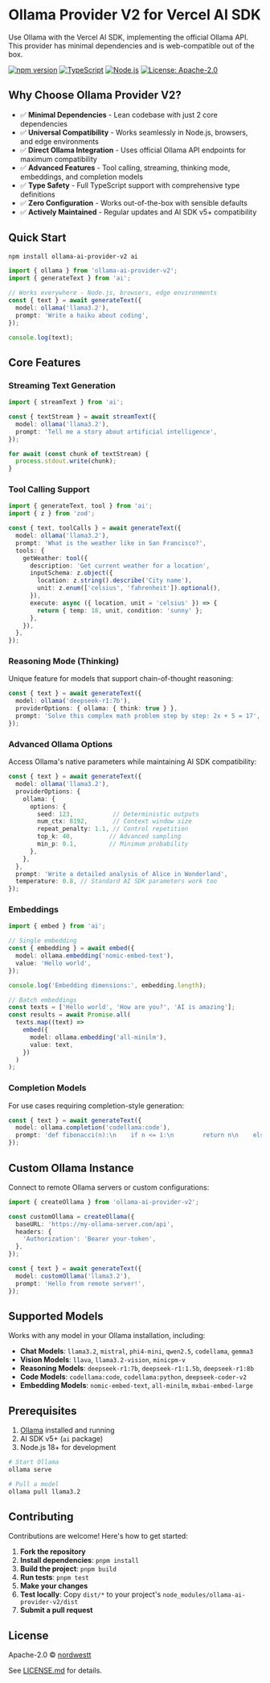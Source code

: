 # Ollama Provider V2 for Vercel AI SDK

Use Ollama with the Vercel AI SDK, implementing the official Ollama API. This provider has minimal dependencies and is web-compatible out of the box.

[![npm version](https://badge.fury.io/js/ollama-ai-provider-v2.svg)](https://badge.fury.io/js/ollama-ai-provider-v2)
[![TypeScript](https://img.shields.io/badge/TypeScript-5.8+-blue.svg)](https://www.typescriptlang.org/)
[![Node.js](https://img.shields.io/badge/Node.js-18+-green.svg)](https://nodejs.org/)
[![License: Apache-2.0](https://img.shields.io/badge/License-Apache--2.0-yellow.svg)](https://opensource.org/licenses/Apache-2.0)

## Why Choose Ollama Provider V2?

- ✅ **Minimal Dependencies** - Lean codebase with just 2 core dependencies
- ✅ **Universal Compatibility** - Works seamlessly in Node.js, browsers, and edge environments
- ✅ **Direct Ollama Integration** - Uses official Ollama API endpoints for maximum compatibility
- ✅ **Advanced Features** - Tool calling, streaming, thinking mode, embeddings, and completion models
- ✅ **Type Safety** - Full TypeScript support with comprehensive type definitions
- ✅ **Zero Configuration** - Works out-of-the-box with sensible defaults
- ✅ **Actively Maintained** - Regular updates and AI SDK v5+ compatibility

## Quick Start

```bash
npm install ollama-ai-provider-v2 ai
```

```typescript
import { ollama } from 'ollama-ai-provider-v2';
import { generateText } from 'ai';

// Works everywhere - Node.js, browsers, edge environments
const { text } = await generateText({
  model: ollama('llama3.2'),
  prompt: 'Write a haiku about coding',
});

console.log(text);
```

## Core Features

### Streaming Text Generation

```typescript
import { streamText } from 'ai';

const { textStream } = await streamText({
  model: ollama('llama3.2'),
  prompt: 'Tell me a story about artificial intelligence',
});

for await (const chunk of textStream) {
  process.stdout.write(chunk);
}
```

### Tool Calling Support

```typescript
import { generateText, tool } from 'ai';
import { z } from 'zod';

const { text, toolCalls } = await generateText({
  model: ollama('llama3.2'),
  prompt: 'What is the weather like in San Francisco?',
  tools: {
    getWeather: tool({
      description: 'Get current weather for a location',
      inputSchema: z.object({
        location: z.string().describe('City name'),
        unit: z.enum(['celsius', 'fahrenheit']).optional(),
      }),
      execute: async ({ location, unit = 'celsius' }) => {
        return { temp: 18, unit, condition: 'sunny' };
      },
    }),
  },
});
```

### Reasoning Mode (Thinking)

Unique feature for models that support chain-of-thought reasoning:

```typescript
const { text } = await generateText({
  model: ollama('deepseek-r1:7b'),
  providerOptions: { ollama: { think: true } },
  prompt: 'Solve this complex math problem step by step: 2x + 5 = 17',
});
```

### Advanced Ollama Options

Access Ollama's native parameters while maintaining AI SDK compatibility:

```typescript
const { text } = await generateText({
  model: ollama('llama3.2'),
  providerOptions: {
    ollama: {
      options: {
        seed: 123,           // Deterministic outputs
        num_ctx: 8192,       // Context window size
        repeat_penalty: 1.1, // Control repetition
        top_k: 40,          // Advanced sampling
        min_p: 0.1,         // Minimum probability
      },
    },
  },
  prompt: 'Write a detailed analysis of Alice in Wonderland',
  temperature: 0.8, // Standard AI SDK parameters work too
});
```

### Embeddings

```typescript
import { embed } from 'ai';

// Single embedding
const { embedding } = await embed({
  model: ollama.embedding('nomic-embed-text'),
  value: 'Hello world',
});

console.log('Embedding dimensions:', embedding.length);

// Batch embeddings
const texts = ['Hello world', 'How are you?', 'AI is amazing'];
const results = await Promise.all(
  texts.map((text) =>
    embed({
      model: ollama.embedding('all-minilm'),
      value: text,
    })
  )
);
```

### Completion Models

For use cases requiring completion-style generation:

```typescript
const { text } = await generateText({
  model: ollama.completion('codellama:code'),
  prompt: 'def fibonacci(n):\n    if n <= 1:\n        return n\n    else:\n        return fibonacci(n-1) + fibonacci(n-2)\n\n# Optimize this function:\n',
});
```

## Custom Ollama Instance

Connect to remote Ollama servers or custom configurations:

```typescript
import { createOllama } from 'ollama-ai-provider-v2';

const customOllama = createOllama({
  baseURL: 'https://my-ollama-server.com/api',
  headers: {
    'Authorization': 'Bearer your-token',
  },
});

const { text } = await generateText({
  model: customOllama('llama3.2'),
  prompt: 'Hello from remote server!',
});
```

## Supported Models

Works with any model in your Ollama installation, including:

- **Chat Models**: `llama3.2`, `mistral`, `phi4-mini`, `qwen2.5`, `codellama`, `gemma3`
- **Vision Models**: `llava`, `llama3.2-vision`, `minicpm-v`
- **Reasoning Models**: `deepseek-r1:7b`, `deepseek-r1:1.5b`, `deepseek-r1:8b`
- **Code Models**: `codellama:code`, `codellama:python`, `deepseek-coder-v2`
- **Embedding Models**: `nomic-embed-text`, `all-minilm`, `mxbai-embed-large`

## Prerequisites

1. [Ollama](https://ollama.com) installed and running
2. AI SDK v5+ (`ai` package)
3. Node.js 18+ for development

```bash
# Start Ollama
ollama serve

# Pull a model
ollama pull llama3.2
```

## Contributing

Contributions are welcome! Here's how to get started:

1. **Fork the repository**
2. **Install dependencies**: `pnpm install`
3. **Build the project**: `pnpm build`
4. **Run tests**: `pnpm test`
5. **Make your changes**
6. **Test locally**: Copy `dist/*` to your project's `node_modules/ollama-ai-provider-v2/dist`
7. **Submit a pull request**

## License

Apache-2.0 © [nordwestt](https://github.com/nordwestt/ollama-ai-provider-v2)

See [LICENSE.md](./LICENSE.md) for details.